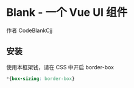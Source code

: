 # Blank - 一个 Vue UI 组件

作者 CodeBlankCjj

## 安装
使用本框架钱，请在 CSS 中开启 border-box

```css
*{box-sizing: border-box}
```